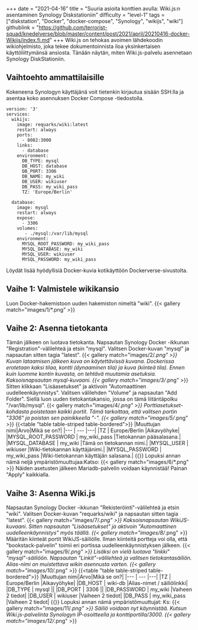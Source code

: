 +++
date = "2021-04-16"
title = "Suuria asioita konttien avulla: Wiki.js:n asentaminen Synology Diskstationiin"
difficulty = "level-1"
tags = ["diskstation", "Docker", "docker-compose", "Synology", "wikijs", "wiki"]
githublink = "https://github.com/terrorist-squad/knedelverse/blob/master/content/post/2021/april/20210416-docker-Wikijs/index.fi.md"
+++
Wiki.js on tehokas avoimen lähdekoodin wikiohjelmisto, joka tekee dokumentoinnista iloa yksinkertaisen käyttöliittymänsä ansiosta. Tänään näytän, miten Wiki.js-palvelu asennetaan Synology DiskStationiin.
## Vaihtoehto ammattilaisille
Kokeneena Synologyn käyttäjänä voit tietenkin kirjautua sisään SSH:lla ja asentaa koko asennuksen Docker Compose -tiedostolla.
```
version: '3'
services:
  wikijs:
    image: requarks/wiki:latest
    restart: always
    ports:
      - 8082:3000
    links:
      - database
    environment:
      DB_TYPE: mysql
      DB_HOST: database
      DB_PORT: 3306
      DB_NAME: my_wiki
      DB_USER: wikiuser
      DB_PASS: my_wiki_pass
      TZ: 'Europe/Berlin'

  database:
    image: mysql
    restart: always
    expose:
      - 3306
    volumes:
       - ./mysql:/var/lib/mysql
    environment:
      MYSQL_ROOT_PASSWORD: my_wiki_pass
      MYSQL_DATABASE: my_wiki
      MYSQL_USER: wikiuser
      MYSQL_PASSWORD: my_wiki_pass

```
Löydät lisää hyödyllisiä Docker-kuvia kotikäyttöön Dockerverse-sivustolta.
## Vaihe 1: Valmistele wikikansio
Luon Docker-hakemistoon uuden hakemiston nimeltä "wiki".
{{< gallery match="images/1/*.png" >}}

## Vaihe 2: Asenna tietokanta
Tämän jälkeen on luotava tietokanta. Napsautan Synology Docker -ikkunan "Registration"-välilehteä ja etsin "mysql". Valitsen Docker-kuvan "mysql" ja napsautan sitten tagia "latest".
{{< gallery match="images/2/*.png" >}}
Kuvan lataamisen jälkeen kuva on käytettävissä kuvana. Dockerissa erotetaan kaksi tilaa, kontti (dynaaminen tila) ja kuva (kiinteä tila). Ennen kuin luomme kontin kuvasta, on tehtävä muutamia asetuksia. Kaksoisnapsautan mysql-kuvaani.
{{< gallery match="images/3/*.png" >}}
Sitten klikkaan "Lisäasetukset" ja aktivoin "Automaattinen uudelleenkäynnistys". Valitsen välilehden "Volume" ja napsautan "Add Folder". Siellä luon uuden tietokantakansio, jossa on tämä liitäntäpolku "/var/lib/mysql".
{{< gallery match="images/4/*.png" >}}
Porttiasetukset-kohdasta poistetaan kaikki portit. Tämä tarkoittaa, että valitsen portin "3306" ja poistan sen painikkeella "-".
{{< gallery match="images/5/*.png" >}}
{{<table "table table-striped table-bordered">}}
|Muuttujan nimi|Arvo|Mikä se on?|
|--- | --- |---|
|TZ	| Europe/Berlin |Aikavyöhyke|
|MYSQL_ROOT_PASSWORD	| my_wiki_pass |Tietokannan pääsalasana.|
|MYSQL_DATABASE |	my_wiki |Tämä on tietokannan nimi.|
|MYSQL_USER	| wikiuser |Wiki-tietokannan käyttäjänimi.|
|MYSQL_PASSWORD |	my_wiki_pass	|Wiki-tietokannan käyttäjän salasana.|
{{</table>}}
Lopuksi annan nämä neljä ympäristömuuttujaa:Katso:
{{< gallery match="images/6/*.png" >}}
Näiden asetusten jälkeen Mariadb-palvelin voidaan käynnistää! Painan "Apply" kaikkialla.
## Vaihe 3: Asenna Wiki.js
Napsautan Synology Docker -ikkunan "Rekisteröinti"-välilehteä ja etsin "wiki". Valitsen Docker-kuvan "requarks/wiki" ja napsautan sitten tagia "latest".
{{< gallery match="images/7/*.png" >}}
Kaksoisnapsautan WikiJS-kuvaani. Sitten napsautan "Lisäasetukset" ja aktivoin "Automaattinen uudelleenkäynnistys" myös täällä.
{{< gallery match="images/8/*.png" >}}
Määritän kiinteät portit WikiJS-säiliölle. Ilman kiinteitä portteja voi olla, että "bookstack-palvelin" toimii eri portissa uudelleenkäynnistyksen jälkeen.
{{< gallery match="images/9/*.png" >}}
Lisäksi on vielä luotava "linkki" "mysql"-säiliöön. Napsautan "Linkit"-välilehteä ja valitsen tietokantasäiliön. Alias-nimi on muistettava wikin asennusta varten.
{{< gallery match="images/10/*.png" >}}
{{<table "table table-striped table-bordered">}}
|Muuttujan nimi|Arvo|Mikä se on?|
|--- | --- |---|
|TZ	| Europe/Berlin	|Aikavyöhyke|
|DB_HOST	| wiki-db	|Alias-nimet / säiliölinkki|
|DB_TYPE	| mysql	||
|DB_PORT	| 3306	 ||
|DB_PASSWORD	| my_wiki	|Vaiheen 2 tiedot|
|DB_USER	| wikiuser |Vaiheen 2 tiedot|
|DB_PASS	| my_wiki_pass	|Vaiheen 2 tiedot|
{{</table>}}
Lopuksi annan nämä ympäristömuuttujat: Ks:
{{< gallery match="images/11/*.png" >}}
Säiliö voidaan nyt käynnistää. Kutsun Wiki.js-palvelinta Synologyn IP-osoitteella ja konttiportilla/3000.
{{< gallery match="images/12/*.png" >}}